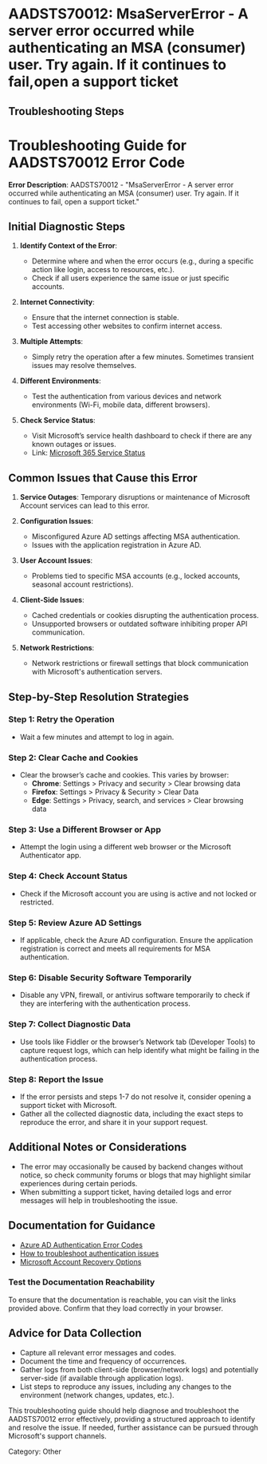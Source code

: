 # AADSTS70012: MsaServerError - A server error occurred while authenticating an MSA (consumer) user. Try again. If it continues to fail,open a support ticket


## Troubleshooting Steps
# Troubleshooting Guide for AADSTS70012 Error Code

**Error Description**: 
AADSTS70012 - "MsaServerError - A server error occurred while authenticating an MSA (consumer) user. Try again. If it continues to fail, open a support ticket."

## Initial Diagnostic Steps

1. **Identify Context of the Error**:
   - Determine where and when the error occurs (e.g., during a specific action like login, access to resources, etc.).
   - Check if all users experience the same issue or just specific accounts.

2. **Internet Connectivity**:
   - Ensure that the internet connection is stable.
   - Test accessing other websites to confirm internet access.

3. **Multiple Attempts**:
   - Simply retry the operation after a few minutes. Sometimes transient issues may resolve themselves.

4. **Different Environments**:
   - Test the authentication from various devices and network environments (Wi-Fi, mobile data, different browsers).

5. **Check Service Status**:
   - Visit Microsoft’s service health dashboard to check if there are any known outages or issues. 
   - Link: [Microsoft 365 Service Status](https://status.office.com/)

## Common Issues that Cause this Error

1. **Service Outages**: Temporary disruptions or maintenance of Microsoft Account services can lead to this error.
  
2. **Configuration Issues**:
   - Misconfigured Azure AD settings affecting MSA authentication.
   - Issues with the application registration in Azure AD.

3. **User Account Issues**: 
   - Problems tied to specific MSA accounts (e.g., locked accounts, seasonal account restrictions).

4. **Client-Side Issues**:
   - Cached credentials or cookies disrupting the authentication process.
   - Unsupported browsers or outdated software inhibiting proper API communication.

5. **Network Restrictions**:
   - Network restrictions or firewall settings that block communication with Microsoft's authentication servers.

## Step-by-Step Resolution Strategies

### Step 1: Retry the Operation
- Wait a few minutes and attempt to log in again.

### Step 2: Clear Cache and Cookies
- Clear the browser’s cache and cookies. This varies by browser:
  - **Chrome**: Settings > Privacy and security > Clear browsing data
  - **Firefox**: Settings > Privacy & Security > Clear Data
  - **Edge**: Settings > Privacy, search, and services > Clear browsing data

### Step 3: Use a Different Browser or App
- Attempt the login using a different web browser or the Microsoft Authenticator app.

### Step 4: Check Account Status
- Check if the Microsoft account you are using is active and not locked or restricted.

### Step 5: Review Azure AD Settings
- If applicable, check the Azure AD configuration. Ensure the application registration is correct and meets all requirements for MSA authentication.

### Step 6: Disable Security Software Temporarily
- Disable any VPN, firewall, or antivirus software temporarily to check if they are interfering with the authentication process.

### Step 7: Collect Diagnostic Data
- Use tools like Fiddler or the browser’s Network tab (Developer Tools) to capture request logs, which can help identify what might be failing in the authentication process.

### Step 8: Report the Issue
- If the error persists and steps 1-7 do not resolve it, consider opening a support ticket with Microsoft.
- Gather all the collected diagnostic data, including the exact steps to reproduce the error, and share it in your support request.

## Additional Notes or Considerations

- The error may occasionally be caused by backend changes without notice, so check community forums or blogs that may highlight similar experiences during certain periods.
- When submitting a support ticket, having detailed logs and error messages will help in troubleshooting the issue.

## Documentation for Guidance

- [Azure AD Authentication Error Codes](https://docs.microsoft.com/en-us/azure/active-directory/develop/reference-aad-error-codes)
- [How to troubleshoot authentication issues](https://docs.microsoft.com/en-us/azure/active-directory/develop/troubleshoot-authentication-issues)
- [Microsoft Account Recovery Options](https://support.microsoft.com/en-us/account-billing/how-to-recover-your-microsoft-account-6c3c6cf4-686c-444c-af9e-6587e3e48c2b)
  
### Test the Documentation Reachability
To ensure that the documentation is reachable, you can visit the links provided above. Confirm that they load correctly in your browser.

## Advice for Data Collection
- Capture all relevant error messages and codes.
- Document the time and frequency of occurrences.
- Gather logs from both client-side (browser/network logs) and potentially server-side (if available through application logs).
- List steps to reproduce any issues, including any changes to the environment (network changes, updates, etc.).

This troubleshooting guide should help diagnose and troubleshoot the AADSTS70012 error effectively, providing a structured approach to identify and resolve the issue. If needed, further assistance can be pursued through Microsoft's support channels.

Category: Other